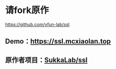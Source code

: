 # 请fork原作

https://github.com/yfun-lab/ssl

## Demo：https://ssl.mcxiaolan.top
## 原作者项目：[SukkaLab/ssl](https://github.com/SukkaLab/ssl)
